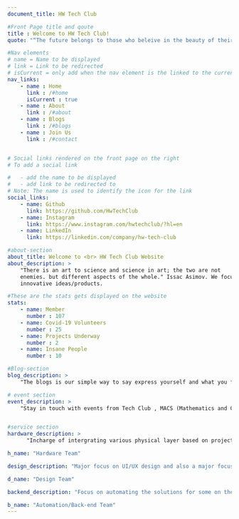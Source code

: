 ```yaml
---
document_title: HW Tech Club

#Front Page title and qoute
title : Welcome to HW Tech Club!
quote: "“The future belongs to those who beleive in the beauty of their dreams”"

#Nav elements
# name = Name to be displayed
# link = Link to be redirected
# isCurrent = only add when the nav element is the linked to the current page
nav_links:
    - name : Home
      link : /#home
      isCurrent : true
    - name : About
      link : /#about
    - name : Blogs
      link : /#blogs
    - name : Join Us
      link : /#contact


# Social links rendered on the front page on the right
# To add a social link

#   - add the name to be displayed
#   - add link to be redirected to
# Note: The name is used to identify the icon for the link
social_links:
    - name: Github
      link: https://github.com/HwTechClub
    - name: Instagram
      link: https://www.instagram.com/hwtechclub/?hl=en
    - name: LinkedIn
      link: https://linkedin.com/company/hw-tech-club

#about-section
about_title: Welcome to <br> HW Tech Club Website
about_description: >
    "There is an art to science and science in art; the two are not
    enemies. but different aspects of the whole." Issac Asimov. We focus on creating
    innovative ideas/products.

#These are the stats gets displayed on the website
stats:
    - name: Member
      number : 107
    - name: Covid-19 Volunteers
      number : 25
    - name: Projects Underway
      number : 2
    - name: Insane People
      number : 10

#Blog-section
blog_description: >
    "The blogs is our simple way to say express yourself and what you feel about a certain concept."

# event section
event_description: >
    "Stay in touch with events from Tech Club , MACS (Mathematics and Computer Sciences)"


#service section
hardware_description: >
      "Incharge of intergrating various physical layer based on project requirements."

h_name: "Hardware Team"

design_description: "Major focus on UI/UX design and also a major focus on industrial design."

d_name: "Design Team"

backend_description: "Focus on automating the solutions for some on the most important problems."

b_name: "Automation/Back-end Team"
---
```

